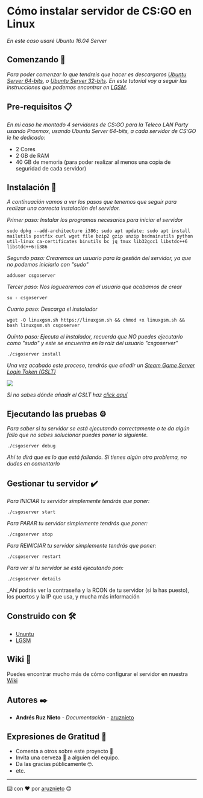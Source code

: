# Cómo instalar servidor de CS:GO en Linux

_En este caso usaré Ubuntu 16.04 Server_

## Comenzando 🚀

_Para poder comenzar lo que tendreis que hacer es descargaros [Ubuntu Server 64-bits](http://releases.ubuntu.com/16.04/ubuntu-16.04.6-server-amd64.iso), o [Ubuntu Server 32-bits](http://releases.ubuntu.com/16.04/ubuntu-16.04.6-server-i386.iso). En este tutorial voy a seguir las instrucciones que podemos encontrar en [LGSM](https://linuxgsm.com/lgsm/csgoserver/)._

## Pre-requisitos 📋

_En mi caso he montado 4 servidores de CS:GO para la Teleco LAN Party usando Proxmox, usando Ubuntu Server 64-bits, a cada servidor de CS:GO le he dedicado:_

* 2 Cores
* 2 GB de RAM
* 40 GB de memoria (para poder realizar al menos una copia de seguridad de cada servidor)

## Instalación 🔧

_A continuación vamos a ver los pasos que tenemos que seguir para realizar una correcta instalación del servidor._

_Primer paso: Instalar los programas necesarios para iniciar el servidor_

```
sudo dpkg --add-architecture i386; sudo apt update; sudo apt install mailutils postfix curl wget file bzip2 gzip unzip bsdmainutils python util-linux ca-certificates binutils bc jq tmux lib32gcc1 libstdc++6 libstdc++6:i386
```

_Segundo paso: Crearemos un usuario para la gestión del servidor, ya que no podemos iniciarlo con "sudo"_

```
adduser csgoserver
```

_Tercer paso: Nos loguearemos con el usuario que acabamos de crear_

```
su - csgoserver
```

_Cuarto paso: Descarga el instalador_

```
wget -O linuxgsm.sh https://linuxgsm.sh && chmod +x linuxgsm.sh && bash linuxgsm.sh csgoserver
```

_Quinto paso: Ejecuta el instalador, recuerda que NO puedes ejecutarlo como "sudo" y este se encuentra en la raiz del usuario "csgoserver"_

```
./csgoserver install
```

_Una vez acabado este proceso, tendrás que añadir un [Steam Game Server Login Token (GSLT)](https://steamcommunity.com/dev/managegameservers)_

![](imagenes/gslt.gif)

_Si no sabes dónde añadir el GSLT haz [click aquí](https://github.com/aruznieto/CSGO_Server/wiki)_

## Ejecutando las pruebas ⚙️
_Para saber si tu servidor se está ejecutando correctamente o te da algún fallo que no sabes solucionar puedes poner lo siguiente._
```
./csgoserver debug
```
_Ahí te dirá que es lo que está fallando. Si tienes algún otro problema, no dudes en comentarlo_

## Gestionar tu servidor ✔️

_Para INICIAR tu servidor simplemente tendrás que poner:_
```
./csgoserver start
```

_Para PARAR tu servidor simplemente tendrás que poner:_
```
./csgoserver stop
```

_Para REINICIAR tu servidor simplemente tendrás que poner:_
```
./csgoserver restart
```

_Para ver si tu servidor se está ejecutando pon:_
```
./csgoserver details
```
_Ahí podrás ver la contraseña y la RCON de tu servidor (si la has puesto), los puertos y la IP que usa, y mucha más información

## Construido con 🛠️

* [Ununtu](http://releases.ubuntu.com/16.04/)
* [LGSM](https://linuxgsm.com/lgsm/csgoserver/)

## Wiki 📖

Puedes encontrar mucho más de cómo configurar el servidor en nuestra [Wiki](https://github.com/aruznieto/CSGO_Server/wiki)

## Autores ✒️

* **Andrés Ruz Nieto** - *Documentación* - [aruznieto](https://github.com/aruznieto) 

## Expresiones de Gratitud 🎁

* Comenta a otros sobre este proyecto 📢
* Invita una cerveza 🍺 a alguien del equipo. 
* Da las gracias públicamente 🤓.
* etc.



---
⌨️ con ❤️ por [aruznieto](https://github.com/aruznieto) 😊

